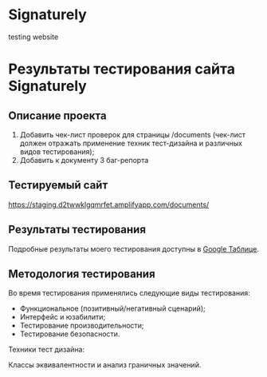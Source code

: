 # Signaturely

testing website

# Результаты тестирования сайта Signaturely

## Описание проекта

1. Добавить чек-лист проверок для страницы /documents (чек-лист должен отражать применение техник тест-дизайна и различных видов тестирования);
2. Добавить к документу 3 баг-репорта

## Тестируемый сайт

https://staging.d2twwklgqmrfet.amplifyapp.com/documents/

## Результаты тестирования

Подробные результаты моего тестирования доступны в [Google Таблице](https://docs.google.com/spreadsheets/d/1Z8iwBG_5ytbDrd-UyfoDLU7appEcC4tJiGiEgxXAylE/edit#gid=1832518211).

## Методология тестирования

Во время тестирования применялись следующие виды тестирования:

- Функциональное (позитивный/негативный сценарий);
- Интерфейс и юзабилити;
- Тестирование производительности;
- Тестирование безопасности.

Техники тест дизайна:

Классы эквивалентности и анализ граничных значений.
